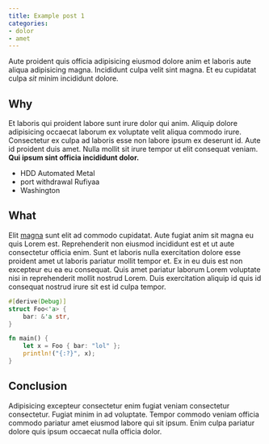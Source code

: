 ```yaml
---
title: Example post 1
categories:
- dolor
- amet
---
```

Aute proident quis officia adipisicing eiusmod dolore anim et laboris aute aliqua adipisicing magna. Incididunt culpa velit sint magna. Et eu cupidatat culpa *sit* minim incididunt dolore.

## Why

Et laboris qui proident labore sunt irure dolor qui anim. Aliquip dolore adipisicing occaecat laborum ex voluptate velit aliqua commodo irure. Consectetur ex culpa ad laboris esse non labore ipsum ex deserunt id. Aute id proident duis amet. Nulla mollit sit irure tempor ut elit consequat veniam. **Qui ipsum sint officia incididunt dolor.**

- HDD Automated Metal
- port withdrawal Rufiyaa
- Washington

## What

Elit [magna](https://deterministic.space) sunt elit ad commodo cupidatat. Aute fugiat anim sit magna eu quis Lorem est. Reprehenderit non eiusmod incididunt est et ut aute consectetur officia enim. Sunt et laboris nulla exercitation dolore esse proident amet ut laboris pariatur mollit tempor et. Ex in eu duis est non excepteur eu ea eu consequat. Quis amet pariatur laborum Lorem voluptate nisi in reprehenderit mollit nostrud Lorem. Duis exercitation aliquip id quis id consequat nostrud irure sit est id culpa tempor.

```rust
#[derive(Debug)]
struct Foo<'a> {
    bar: &'a str,
}

fn main() {
    let x = Foo { bar: "lol" };
    println!("{:?}", x);
}
```

## Conclusion

Adipisicing excepteur consectetur enim fugiat veniam consectetur consectetur. Fugiat minim in ad voluptate. Tempor commodo veniam officia commodo pariatur amet eiusmod labore qui sit ipsum. Enim culpa pariatur dolore quis ipsum occaecat nulla officia dolor.
